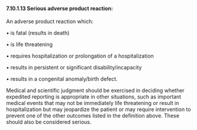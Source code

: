 #### 7.10.1.13 Serious adverse product reaction:

An adverse product reaction which:

• is fatal (results in death)

• is life threatening

• requires hospitalization or prolongation of a hospitalization

• results in persistent or significant disability/incapacity

• results in a congenital anomaly/birth defect.

Medical and scientific judgment should be exercised in deciding whether expedited reporting is appropriate in other situations, such as important medical events that may not be immediately life threatening or result in hospitalization but may jeopardize the patient or may require intervention to prevent one of the other outcomes listed in the definition above. These should also be considered serious.
